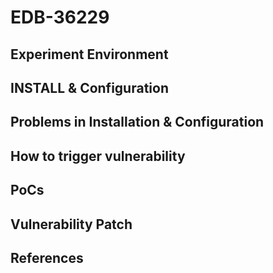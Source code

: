 # EDB-36229

## Experiment Environment

## INSTALL & Configuration

## Problems in Installation & Configuration

## How to trigger vulnerability

## PoCs

## Vulnerability Patch

## References
